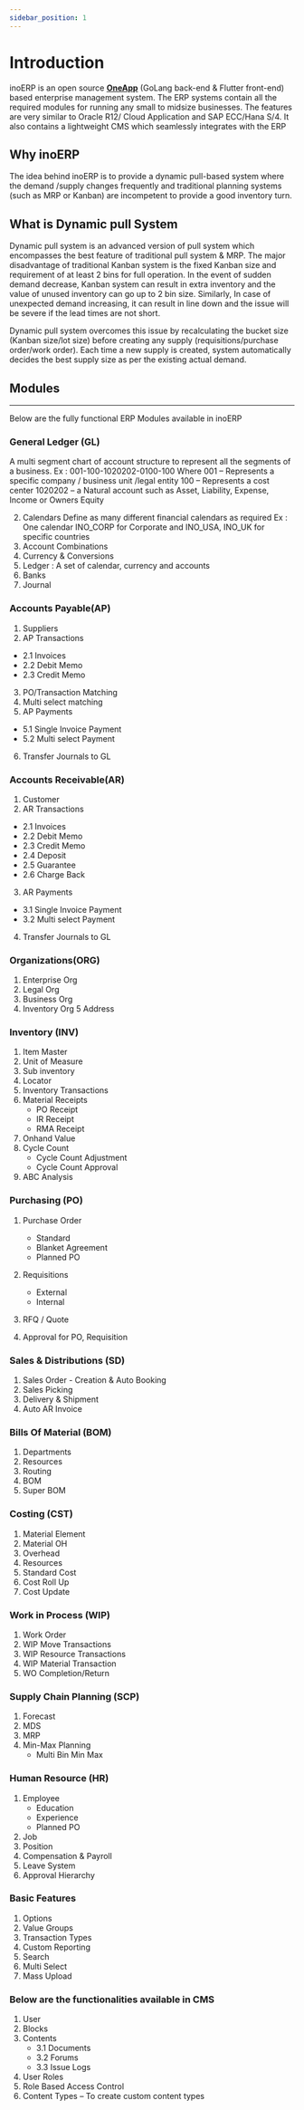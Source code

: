 ```yaml
---
sidebar_position: 1
---
```


# Introduction
inoERP is an open source **[OneApp](https://docs.rikdata.com)** (GoLang back-end & Flutter front-end) based enterprise management system. The ERP systems contain all the required modules for running any small to midsize businesses. The features are very similar to Oracle R12/ Cloud Application and SAP ECC/Hana S/4. It also contains a lightweight CMS which seamlessly integrates with the ERP

## Why inoERP
The idea behind inoERP is to provide a dynamic pull-based system where the demand /supply changes frequently and traditional planning systems (such as MRP or Kanban) are incompetent to provide a good inventory turn.

## What is Dynamic pull System
Dynamic pull system is an advanced version of pull system which encompasses the best feature of traditional pull system & MRP. The major disadvantage of traditional Kanban system is the fixed Kanban size and requirement of at least 2 bins for full operation. In the event of sudden demand decrease, Kanban system can result in extra inventory and the value of unused inventory can go up to 2 bin size. Similarly, In case of unexpected demand increasing, it can result in line down and the issue will be severe if the lead times are not short.

Dynamic pull system overcomes this issue by recalculating the bucket size (Kanban size/lot size) before creating any supply (requisitions/purchase order/work order). Each time a new supply is created, system automatically decides the best supply size as per the existing actual demand.

## Modules
------------

Below are the fully functional ERP Modules available in inoERP

###  General Ledger (GL)
A multi segment chart of account structure to represent all the segments of a business.
      Ex : 001-100-1020202-0100-100
      Where 001 – Represents a specific company / business unit /legal entity
      100 – Represents a cost center
      1020202 – a Natural account such as Asset, Liability, Expense, Income or Owners Equity

2.	Calendars 
Define as many different financial calendars as required
Ex : One calendar INO_CORP for Corporate and INO_USA, INO_UK for specific countries
3.	Account Combinations
4.	Currency & Conversions
5.	Ledger :  A set of calendar, currency and accounts
6.	Banks
7.	Journal 


###  Accounts Payable(AP)
1.	Suppliers
2.	AP Transactions
 -  2.1	Invoices
 -  2.2	Debit Memo
 -  2.3	Credit Memo
3.	PO/Transaction Matching 
4.  Multi select matching
5.	AP Payments
 -  5.1	Single Invoice Payment
 -  5.2	Multi select Payment
6.	Transfer Journals to GL

###  Accounts Receivable(AR)
1.	Customer
2.	AR Transactions
 -  2.1	Invoices
 -  2.2	Debit Memo
 -  2.3	Credit Memo
 -  2.4	Deposit
 -  2.5	Guarantee
 -  2.6	Charge Back
3.	AR Payments
 -  3.1	Single Invoice Payment
 -  3.2	Multi select Payment
4. Transfer Journals to GL

### Organizations(ORG)
1.	Enterprise Org
2.	Legal Org
3.	Business Org
4.	Inventory Org
5	Address

### Inventory (INV)
1.	Item Master
2.	Unit of Measure
3.	Sub inventory
4.	Locator
5.	Inventory Transactions
6.	Material Receipts
	 * PO Receipt  
	 * IR Receipt  
	 * RMA Receipt  
7.	Onhand Value
8.	Cycle Count
	* Cycle Count Adjustment
	* Cycle Count Approval 
9.	ABC Analysis

### Purchasing (PO)
1.	Purchase Order
	* Standard
	* Blanket Agreement
	* Planned PO
2.	Requisitions
	* External
	* Internal

3.	RFQ / Quote
4. Approval for PO, Requisition

### Sales & Distributions (SD)
1.	Sales Order - Creation & Auto Booking
2.	Sales Picking
3.	Delivery & Shipment
4.  Auto AR Invoice

### Bills Of Material (BOM)
1.	Departments
2.	Resources
3.	Routing
4.	BOM
5.	Super BOM

### Costing (CST)
1.	Material Element
2.	Material OH 
3.	Overhead
4.	Resources
5.	Standard Cost
6.	Cost Roll Up
7.	Cost Update

### Work in Process (WIP)
1.	Work Order 
2.	WIP Move Transactions
3.	WIP Resource Transactions
4.	WIP Material Transaction
5.	WO Completion/Return

### Supply Chain Planning (SCP)
1.	Forecast
2.	MDS
3.	MRP
4.	Min-Max Planning
	* Multi Bin Min Max
	
### Human Resource (HR)
1.	Employee
	* Education
	* Experience
	* Planned PO
2.	Job
3.	Position
4.  Compensation & Payroll
4.  Leave System
4.  Approval Hierarchy
	
### Basic Features
1.	 Options
2.	 Value Groups
3.	 Transaction Types
4.	 Custom Reporting
5.	 Search
5.	 Multi Select
6.	 Mass Upload	

### Below are the functionalities available in CMS
1.	User 
2.	Blocks
3.	Contents 
	* 3.1	Documents
	* 3.2	Forums
	* 3.3	Issue Logs
4.	User Roles
5.	Role Based Access Control
6.	Content Types – To create custom content types
